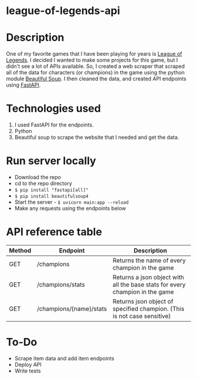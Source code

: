 # league-of-legends-api

# Description
One of my favorite games that I have been playing for years is [League of Legends](https://www.leagueoflegends.com/en-us/).
I decided I wanted to make some projects for this game, but I didn't see a lot of APIs available.
So, I created a web scraper that scraped all of the data for characters (or champions) in the game using the python module [Beautiful Soup](https://www.crummy.com/software/BeautifulSoup/bs4/doc/).
I then cleaned the data, and created API endpoints using [FastAPI](https://fastapi.tiangolo.com/).

# Technologies used
1. I used FastAPI for the endpoints.
2. Python
3. Beautiful soup to scrape the website that I needed and get the data.

# Run server locally
- Download the repo
- cd to the repo directory
- ```$ pip install "fastapi[all]"```
- ```$ pip install beautifulsoup4```
- Start the server - ```$ uvicorn main:app --reload``` 
- Make any requests using the endpoints below

# API reference table

| Method    | Endpoint     | Description |  
| ----------- | ----------- | ----------|
| GET    | /champions      | Returns the name of every champion in the game |
| GET   | /champions/stats       | Returns a json object with all the base stats for every champion in the game |
| GET  | /champions/{name}/stats        | Returns json object of specified champion. (This is not case sensitive) |

# To-Do
- Scrape item data and add item endpoints
- Deploy API
- Write tests
